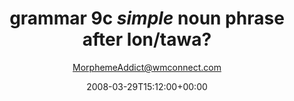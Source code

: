 ---
title: 'grammar 9c *simple* noun phrase after lon/tawa?'
posts: 1
hash: 't942'
author: 'MorphemeAddict@wmconnect.com'
date: 2008-03-29T15:12:00+00:00
sources:
  - http://forums.tokipona.org/viewtopic.php%3Ft=942.html
---